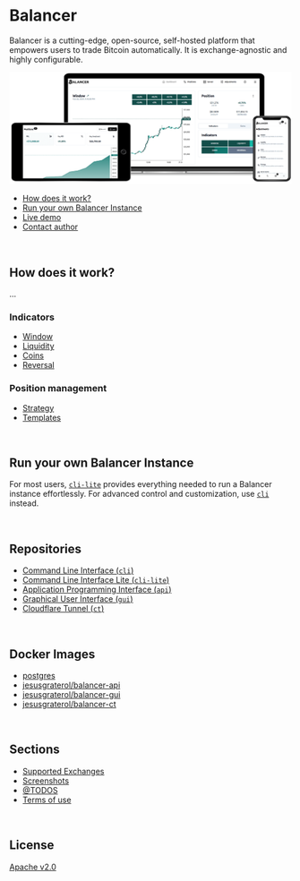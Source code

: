 # Balancer

Balancer is a cutting-edge, open-source, self-hosted platform that empowers users to trade Bitcoin automatically. It is exchange-agnostic and highly configurable.

![Cross-device](profile/assets/cross-device.png)

- [How does it work?](#how-does-it-work)
- [Run your own Balancer Instance](#run-your-own-balancer-instance)
- [Live demo](https://balancer.jesusgraterol.dev/)
- [Contact author](mailto:jesusgraterol.dev@protonmail.com)

<br/>

## How does it work?

...

### Indicators

- [Window](profile/sections/indicators/window/index.md)
- [Liquidity](profile/sections/indicators//liquidity/index.md)
- [Coins](profile/sections/indicators/coins.md)
- [Reversal](profile/sections/indicators/reversal.md)

### Position management

- [Strategy](profile/sections/position-management/strategy.md)
- [Templates](profile/sections/position-management/templates.md)

<br/>

## Run your own Balancer Instance

For most users, [`cli-lite`](https://github.com/bitcoin-balancer/cli-lite) provides everything needed to run a Balancer instance effortlessly. For advanced control and customization, use [`cli`](https://github.com/bitcoin-balancer/cli) instead.

<br/>

## Repositories

- [Command Line Interface (`cli`)](https://github.com/bitcoin-balancer/cli)
- [Command Line Interface Lite (`cli-lite`)](https://github.com/bitcoin-balancer/cli-lite)
- [Application Programming Interface (`api`)](https://github.com/bitcoin-balancer/api)
- [Graphical User Interface (`gui`)](https://github.com/bitcoin-balancer/gui)
- [Cloudflare Tunnel (`ct`)](https://github.com/bitcoin-balancer/ct)

<br/>

## Docker Images

- [postgres](https://hub.docker.com/_/postgres)
- [jesusgraterol/balancer-api](https://hub.docker.com/r/jesusgraterol/balancer-api)
- [jesusgraterol/balancer-gui](https://hub.docker.com/r/jesusgraterol/balancer-gui)
- [jesusgraterol/balancer-ct](https://hub.docker.com/r/jesusgraterol/balancer-ct)

<br/>

## Sections

- [Supported Exchanges](profile/sections/supported-exchanges/index.md)
- [Screenshots](profile/sections/screenshots/index.md)
- [@TODOS](profile/sections/todos/index.md)
- [Terms of use](profile/sections/terms-of-use/index.md)

<br/>

## License

[Apache v2.0](https://www.apache.org/licenses/LICENSE-2.0)
